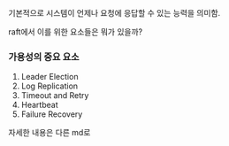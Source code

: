 기본적으로 시스템이 언제나 요청에 응답할 수 있는 능력을 의미함.

raft에서 이를 위한 요소들은 뭐가 있을까?

### 가용성의 중요 요소

1. Leader Election
2. Log Replication
3. Timeout and Retry
4. Heartbeat
5. Failure Recovery

자세한 내용은 다른 md로
